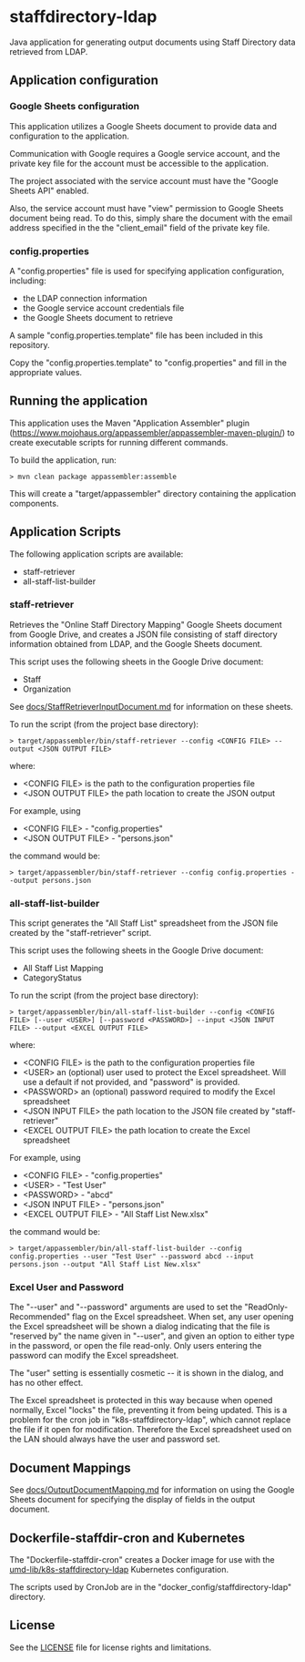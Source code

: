 # staffdirectory-ldap

Java application for generating output documents using Staff Directory
data retrieved from LDAP.

## Application configuration

### Google Sheets configuration

This application utilizes a Google Sheets document to provide data and
configuration to the application.

Communication with Google requires a Google service account, and the
private key file for the account must be accessible to the application.

The project associated with the service account must have the
"Google Sheets API" enabled.

Also, the service account must have "view" permission to Google Sheets document
being read. To do this, simply share the document with the email address
specified in the the "client_email" field of the private key file.

### config.properties

A "config.properties" file is used for specifying application configuration,
including:

* the LDAP connection information
* the Google service account credentials file
* the Google Sheets document to retrieve

A sample "config.properties.template" file has been included in this repository.

Copy the "config.properties.template" to "config.properties" and fill in the
appropriate values.

## Running the application

This application uses the Maven "Application Assembler" plugin
(<https://www.mojohaus.org/appassembler/appassembler-maven-plugin/>)
to create executable scripts for running different commands.

To build the application, run:

```
> mvn clean package appassembler:assemble
```

This will create a "target/appassembler" directory containing the application
components.

## Application Scripts

The following application scripts are available:

* staff-retriever
* all-staff-list-builder

### staff-retriever

Retrieves the "Online Staff Directory Mapping" Google Sheets document from
Google Drive, and creates a JSON file consisting of staff directory information
obtained from LDAP, and the Google Sheets document.

This script uses the following sheets in the Google Drive document:

* Staff
* Organization

See [docs/StaffRetrieverInputDocument.md](docs/StaffRetrieverInputDocument.md)
for information on these sheets.

To run the script (from the project base directory):

```
> target/appassembler/bin/staff-retriever --config <CONFIG FILE> --output <JSON OUTPUT FILE>
```

where:

* \<CONFIG FILE> is the path to the configuration properties file
* \<JSON OUTPUT FILE> the path location to create the JSON output

For example, using

* \<CONFIG FILE> - "config.properties"
* \<JSON OUTPUT FILE> - "persons.json"

the command would be:

```
> target/appassembler/bin/staff-retriever --config config.properties --output persons.json
```

### all-staff-list-builder

This script generates the "All Staff List" spreadsheet from the JSON file
created by the "staff-retriever" script.

This script uses the following sheets in the Google Drive document:

* All Staff List Mapping
* CategoryStatus

To run the script (from the project base directory):

```
> target/appassembler/bin/all-staff-list-builder --config <CONFIG FILE> [--user <USER>] [--password <PASSWORD>] --input <JSON INPUT FILE> --output <EXCEL OUTPUT FILE>
```

where:

* \<CONFIG FILE> is the path to the configuration properties file
* \<USER> an (optional) user used to protect the Excel spreadsheet.
    Will use a default if not provided, and "password" is provided.
* \<PASSWORD> an (optional) password required to modify the Excel spreadsheet
* \<JSON INPUT FILE> the path location to the JSON file created by "staff-retriever"
* \<EXCEL OUTPUT FILE> the path location to create the Excel spreadsheet

For example, using

* \<CONFIG FILE> - "config.properties"
* \<USER> - "Test User"
* \<PASSWORD> - "abcd"
* \<JSON INPUT FILE> - "persons.json"
* \<EXCEL OUTPUT FILE> - "All Staff List New.xlsx"

the command would be:

```
> target/appassembler/bin/all-staff-list-builder --config config.properties --user "Test User" --password abcd --input persons.json --output "All Staff List New.xlsx"
```

### Excel User and Password

The "--user" and "--password" arguments are used to set the
"ReadOnly-Recommended" flag on the Excel spreadsheet. When set, any user opening
the Excel spreadsheet will be shown a dialog indicating that the file is
"reserved by" the name given in "--user", and given an option to either type
in the password, or open the file read-only. Only users entering the password
can modify the Excel spreadsheet.

The "user" setting is essentially cosmetic -- it is shown in the dialog, and
has no other effect.

The Excel spreadsheet is protected in this way because when opened normally,
Excel "locks" the file, preventing it from being updated. This is a problem for
the cron job in "k8s-staffdirectory-ldap", which cannot replace the file if it
open for modification. Therefore the Excel spreadsheet used on the LAN should
always have the user and password set.

## Document Mappings

See [docs/OutputDocumentMapping.md](docs/OutputDocumentMapping.md) for
information on using the Google Sheets document for specifying the display of
fields in the output document.

## Dockerfile-staffdir-cron and Kubernetes

The "Dockerfile-staffdir-cron" creates a Docker image for use with the
[umd-lib/k8s-staffdirectory-ldap][k8s-staffdirectory-ldap] Kubernetes
configuration.

The scripts used by CronJob are in the "docker_config/staffdirectory-ldap"
directory.

## License

See the [LICENSE](LICENSE.txt) file for license rights and limitations.

[k8s-staffdirectory-ldap]: https://github.com/umd-lib/k8s-staffdirectory-ldap

